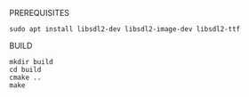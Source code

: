 PREREQUISITES

```
sudo apt install libsdl2-dev libsdl2-image-dev libsdl2-ttf
```

BUILD

```
mkdir build
cd build
cmake ..
make
```
